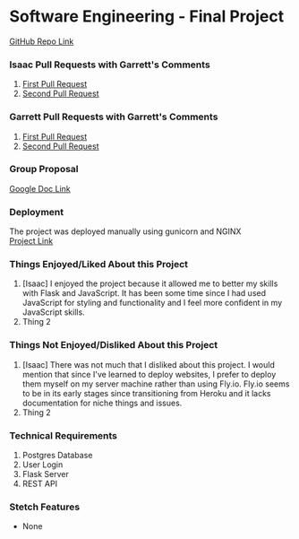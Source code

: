 # Software Engineering - Final Project
[GitHub Repo Link](https://github.com/isaacdll23/group-project-cs3398.git "Final Project")

### Isaac Pull Requests with Garrett's Comments
1. [First Pull Request](https://github.com/isaacdll23/group-project-cs3398/pull/1)
2. [Second Pull Request](https://github.com/isaacdll23/group-project-cs3398/pull/2)

### Garrett Pull Requests with Garrett's Comments
1. [First Pull Request](https://github.com/isaacdll23/group-project-cs3398/pull/3)
2. [Second Pull Request](https://github.com/isaacdll23/group-project-cs3398/pull/4)

### Group Proposal
[Google Doc Link](https://docs.google.com/document/d/1hneNPvOka68Lljj-VBHHjO1BybjnyTM28D7Pj0F9Fs4/edit?usp=sharing)

### Deployment
The project was deployed manually using gunicorn and NGINX\
[Project Link](https://project.isaacdelalama.dev/)

### Things Enjoyed/Liked About this Project
1. [Isaac] I enjoyed the project because it allowed me to better my skills with Flask and JavaScript.
    It has been some time since I had used JavaScript for styling and functionality and I feel more confident in my JavaScript skills.
2. Thing 2

### Things Not Enjoyed/Disliked About this Project
1. [Isaac] There was not much that I disliked about this project. I would mention that since I've learned to deploy websites,
I prefer to deploy them myself on my server machine rather than using Fly.io. Fly.io seems to be in its early stages since transitioning from Heroku and it lacks documentation for niche things and issues.
2. Thing 2

### Technical Requirements
1. Postgres Database
2. User Login
3. Flask Server
4. REST API

### Stetch Features
* None

